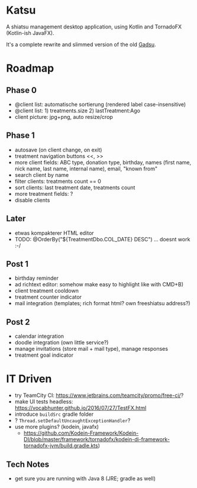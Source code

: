 # Katsu

A shiatsu management desktop application, using Kotlin and TornadoFX (Kotlin-ish JavaFX).

It's a complete rewrite and slimmed version of the old [Gadsu](https://github.com/christophpickl/gadsu).

# Roadmap

## Phase 0
* @client list: automatische sortierung (rendered label case-insensitive) 
* @client list: 1) treatments.size 2) lastTreatment:Ago
* client picture: jpg+png, auto resize/crop

## Phase 1
* autosave (on client change, on exit)
* treatment navigation buttons <<, >>
* more client fields: ABC type, donation type, birthday, names (first name, nick name, last name, internal name), email, "known from"
* search client by name
* filter clients: treatments count == 0
* sort clients: last treatment date, treatments count 
* more treatment fields: ?
* disable clients

## Later
* etwas kompakterer HTML editor
* TODO: @OrderBy("${TreatmentDbo.COL_DATE} DESC") ... doesnt work :-/

## Post 1
* birthday reminder
* ad richtext editor: somehow make easy to highlight like with CMD+B)
* client treatment cooldown
* treatment counter indicator
* mail integration (templates; rich format html? own freeshiatsu address?) 

## Post 2
* calendar integration
* doodle integration (own little service?)
* manage invitations (store mail + mail type), manage responses
* treatment goal indicator

# IT Driven

* try TeamCity CI: https://www.jetbrains.com/teamcity/promo/free-ci/?
* make UI tests headless: https://vocabhunter.github.io/2016/07/27/TestFX.html
* introduce `buildSrc` gradle folder
* ? `Thread.setDefaultUncaughtExceptionHandler`?
* use more plugins? (kodein, javafx)
    * https://github.com/Kodein-Framework/Kodein-DI/blob/master/framework/tornadofx/kodein-di-framework-tornadofx-jvm/build.gradle.kts)

## Tech Notes

* get sure you are running with Java 8 (JRE; gradle as well)
